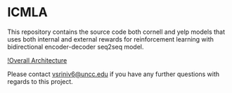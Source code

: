 # ICMLA

This repository contains the source code both cornell and yelp models that uses both internal and external rewards for reinforcement learning with bidirectional encoder-decoder seq2seq model.

[!Overall Architecture](architecture.png)

Please contact vsriniv6@uncc.edu if you have any further questions with regards to this project. 
